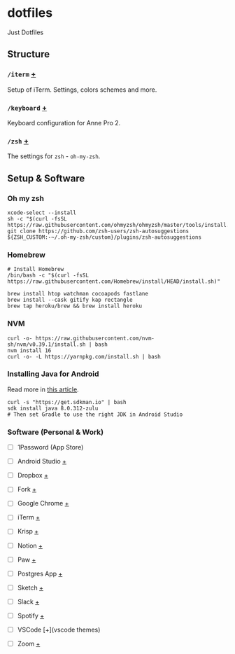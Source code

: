 # dotfiles
Just Dotfiles

## Structure

### `/iterm` [+](iterm)
Setup of iTerm. Settings, colors schemes and more.

### `/keyboard` [+](keyboard)
Keyboard configuration for Anne Pro 2.

### `/zsh` [+](zsh)
The settings for `zsh` - `oh-my-zsh`.

## Setup & Software


### Oh my zsh

    xcode-select --install
    sh -c "$(curl -fsSL https://raw.githubusercontent.com/ohmyzsh/ohmyzsh/master/tools/install.sh)"
    git clone https://github.com/zsh-users/zsh-autosuggestions ${ZSH_CUSTOM:-~/.oh-my-zsh/custom}/plugins/zsh-autosuggestions


### Homebrew

    # Install Homebrew
    /bin/bash -c "$(curl -fsSL https://raw.githubusercontent.com/Homebrew/install/HEAD/install.sh)"

    brew install htop watchman cocoapods fastlane
    brew install --cask gitify kap rectangle
    brew tap heroku/brew && brew install heroku


### NVM

    curl -o- https://raw.githubusercontent.com/nvm-sh/nvm/v0.39.1/install.sh | bash
    nvm install 16
    curl -o- -L https://yarnpkg.com/install.sh | bash


### Installing Java for Android
Read more in [this article](https://shift.infinite.red/dont-use-the-wrong-jdk-for-react-native-if-you-re-using-an-m1-mac-252533dd47a2).

    curl -s "https://get.sdkman.io" | bash
    sdk install java 8.0.312-zulu
    # Then set Gradle to use the right JDK in Android Studio


### Software (Personal & Work)

- [ ] 1Password (App Store)
- [ ] Android Studio [+](http://developer.android.com/tools/studio/)
- [ ] Dropbox [+](https://dropbox.com/)
- [ ] Fork [+](https://git-fork.com/)
- [ ] Google Chrome [+](http://www.google.co.uk/chrome/)
- [ ] iTerm [+](https://www.iterm2.com/)
- [ ] Krisp [+](https://krisp.ai/)
- [ ] Notion [+](https://www.notion.so/desktop)
- [ ] Paw [+](https://paw.cloud)
- [ ] Postgres App [+](http://postgresapp.com/)
- [ ] Sketch [+](https://sketch.com/)
- [ ] Slack [+](https://slack.com/)
- [ ] Spotify [+](http://www.spotify.com/)
- [ ] VSCode [+](vscode themes)
- [ ] Zoom [+](https://zoom.us/)

